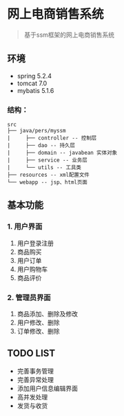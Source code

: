 # 网上电商销售系统
> 基于ssm框架的网上电商销售系统
## 环境

- spring 5.2.4
- tomcat 7.0
- mybatis 5.1.6
### 结构：

``` 
src
├── java/pers/myssm
|	  ├── controller -- 控制层
|	  ├── dao -- 持久层
|	  ├── domain -- javabean 实体对象
|	  ├── service -- 业务层
|	  └── utils -- 工具类
├── resources -- xml配置文件
└── webapp -- jsp、html页面
```



## 基本功能

### 1. 用户界面

1. 用户登录注册
2. 商品购买
3. 用户订单
4. 用户购物车
5. 商品评价
### 2. 管理员界面

1. 商品添加、删除及修改
2. 用户修改、删除
3. 订单修改、删除
## TODO LIST

- 完善事务管理
- 完善异常处理
- 添加用户信息编辑界面
- 高并发处理
- 发货与收货
